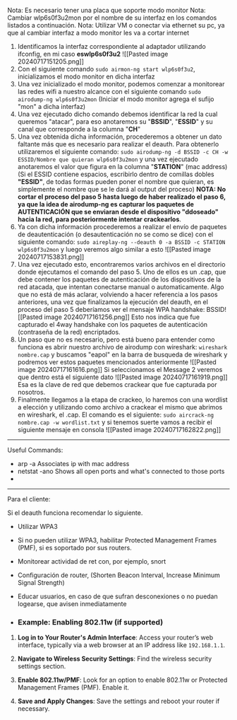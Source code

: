  Nota: Es necesario tener una placa que soporte modo monitor
 Nota: Cambiar wlp6s0f3u2mon por el nombre de su interfaz en los comandos listados a continuación.
 Nota: Utilizar VM o conectar via ethernet su pc, ya que al cambiar interfaz a modo monitor les va a cortar internet


1. Identificamos la interfaz correspondiente al adaptador utilizando ifconfig, en mi caso **eswlp6s0f3u2** ![[Pasted image 20240717151205.png]]
2. Con el siguiente comando `sudo airmon-ng start wlp6s0f3u2`, inicializamos el modo monitor en dicha interfaz
3. Una vez inicializado el modo monitor, podemos comenzar a monitorear las redes wifi a nuestro alcance con el siguiente comando `sudo airodump-ng wlp6s0f3u2mon` (Iniciar el modo monitor agrega el sufijo "mon" a dicha interfaz)
4. Una vez ejecutado dicho comando debemos identificar la red la cual queremos "atacar", para eso anotaremos su "**BSSID**", "**ESSID**" y su canal que corresponde a la columna "**CH**"
5. Una vez obtenida dicha información, procederemos a obtener un dato faltante más que es necesario para realizar el deauth. Para obtenerlo utilizaremos el siguiente comando: `sudo airodump-ng -d BSSID -c CH -w ESSID/Nombre que quieran wlp6s0f3u2mon` y una vez ejecutado anotaremos el valor que figura en la columna "**STATION**" (mac address) (Si el ESSID contiene espacios, escribirlo dentro de comillas dobles **"ESSID"**, de todas formas pueden poner el nombre que quieran, es simplemente el nombre que se le dará al output del proceso) **NOTA: No cortar el proceso del paso 5 hasta luego de haber realizado el paso 6, ya que la idea de airodump-ng es capturar los paquetes de AUTENTICACIÓN que se enviaran desde el dispositivo "ddoseado" hacia la red, para posteriormente intentar crackearlos**.
7. Ya con dicha información procederemos a realizar el envío de paquetes de deautenticación (o desautenticación no se como se dice) con el siguiente comando: `sudo aireplay-ng --deauth 0 -a BSSID -c STATION wlp6s0f3u2mon` y luego veremos algo similar a esto ![[Pasted image 20240717153831.png]]
8. Una vez ejecutado esto, encontraremos varios archivos en el directorio donde ejecutamos el comando del paso 5. Uno de ellos es un .cap, que debe contener los paquetes de autenticación de los dispositivos de la red atacada, que intentan conectarse manual o automaticamente.  Algo que no está de más aclarar, volviendo a hacer referencia a los pasos anteriores, una vez que finalizamos la ejecución del deauth, en el proceso del paso 5 deberíamos ver el mensaje WPA handshake: BSSID![[Pasted image 20240717161256.png]] Esto nos indica que fue capturado el 4way handshake con los paquetes de autenticación (contraseña de la red) encriptados.
9. Un paso que no es necesario, pero está bueno para entender como funciona es abrir nuestro archivo de airodump con wireshark: `wireshark nombre.cap` y buscamos "eapol" en la barra de busqueda de wireshark y podremos ver estos paquetes mencionados anteriormente ![[Pasted image 20240717161616.png]] Si seleccionamos el Message 2 veremos que dentro está el siguiente dato ![[Pasted image 20240717161919.png]] Esa es la clave de red que debemos crackear que fue capturada por nosotros.
10. Finalmente llegamos a la etapa de crackeo, lo haremos con una wordlist a elección y utilizando como archivo a crackear el mismo que abrimos en wireshark, el .cap. El comando es el siguiente: `sudo aircrack-ng nombre.cap -w wordlist.txt` y si tenemos suerte vamos a recibir el siguiente mensaje en consola ![[Pasted image 20240717162822.png]] 
------------------------------
Useful Commands:

- arp -a
Associates ip with mac address
- netstat -ano
Shows all open ports and what's connected to those ports
- 

-----------------
Para el cliente:

Si el deauth funciona recomendar lo siguiente.
- Utilizar WPA3
- Si no pueden utilizar WPA3, habilitar Protected Management Frames (PMF), si es soportado por sus routers.
- Monitorear actividad de ret con, por ejemplo, snort
- Configuración de router, (Shorten Beacon Interval, Increase Minimum Signal Strength)
- Educar usuarios, en caso de que sufran desconexiones o no puedan logearse, que avisen inmediatamente

- ### Example: Enabling 802.11w (if supported)

1. **Log in to Your Router's Admin Interface**: Access your router’s web interface, typically via a web browser at an IP address like `192.168.1.1`.
    
2. **Navigate to Wireless Security Settings**: Find the wireless security settings section.
    
3. **Enable 802.11w/PMF**: Look for an option to enable 802.11w or Protected Management Frames (PMF). Enable it.
    
4. **Save and Apply Changes**: Save the settings and reboot your router if necessary.

